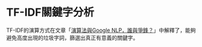 # TF-IDF關鍵字分析
TF-IDF的演算方式在文章「[演算法與Google NLP，誰與爭鋒？](/classification/marketing/24)」中解釋了，能夠避免高度出現的垃圾字詞，篩選出真正有意義的關鍵字。

